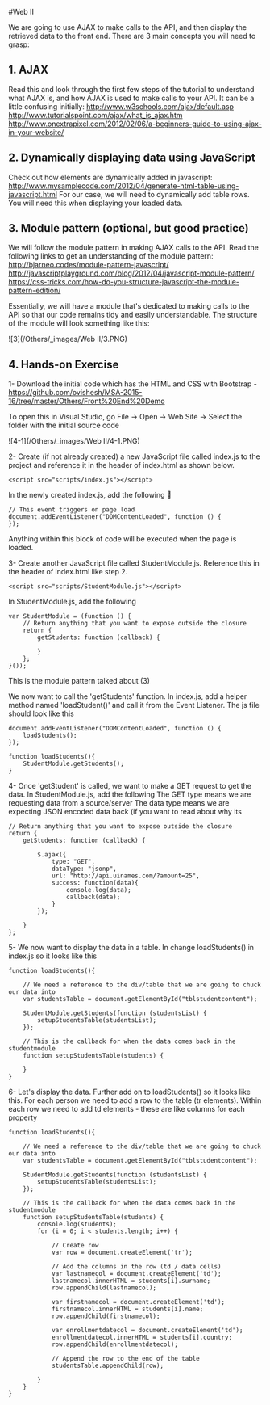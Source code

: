 #Web II

We are going to use AJAX to make calls to the API, and then display the retrieved data to the front end. There are 3 main concepts you will need to grasp:

## 1. AJAX

Read this and look through the first few steps of the tutorial to understand what AJAX is, and how AJAX is used to make calls to your API. It can be a little confusing initially:
http://www.w3schools.com/ajax/default.asp
http://www.tutorialspoint.com/ajax/what_is_ajax.htm
http://www.onextrapixel.com/2012/02/06/a-beginners-guide-to-using-ajax-in-your-website/

## 2. Dynamically displaying data using JavaScript 

Check out how elements are dynamically added in javascript:
http://www.mysamplecode.com/2012/04/generate-html-table-using-javascript.html
For our case, we will need to dynamically add table rows. You will need this when displaying your loaded data.

## 3. Module pattern (optional, but good practice)

We will follow the module pattern in making AJAX calls to the API. Read the following links to get an understanding of the module pattern:
http://bjarneo.codes/module-pattern-javascript/
http://javascriptplayground.com/blog/2012/04/javascript-module-pattern/
https://css-tricks.com/how-do-you-structure-javascript-the-module-pattern-edition/

Essentially, we will have a module that's dedicated to making calls to the API so that our code remains tidy and easily understandable. The structure of the module will look something like this:

![3](/Others/_images/Web II/3.PNG)

## 4. Hands-on Exercise

1- Download the initial code which has the HTML and CSS with Bootstrap - https://github.com/ovishesh/MSA-2015-16/tree/master/Others/Front%20End%20Demo

To open this in Visual Studio, go File -> Open -> Web Site -> Select the folder with the initial source code

![4-1](/Others/_images/Web II/4-1.PNG)

2- Create (if not already created) a new JavaScript file called index.js to the project and reference it in the header of index.html as shown below.

	<script src="scripts/index.js"></script>

In the newly created index.js, add the following  

	// This event triggers on page load
	document.addEventListener("DOMContentLoaded", function () {
	});

Anything within this block of code will be executed when the page is loaded.


3- Create another JavaScript file called StudentModule.js. Reference this in the header of index.html like step 2.

	<script src="scripts/StudentModule.js"></script> 

In StudentModule.js, add the following

	var StudentModule = (function () {
		// Return anything that you want to expose outside the closure
		return {
			getStudents: function (callback) {  
	
			}
		};
	}());

This is the module pattern talked about (3)

We now want to call the 'getStudents' function. In index.js, add a helper method named 'loadStudent()' and call it from the Event Listener. The js file should look like this

	document.addEventListener("DOMContentLoaded", function () {
		loadStudents();
	});
	
	function loadStudents(){
		StudentModule.getStudents();
	}

4- Once 'getStudent' is called, we want to make a GET request to get the data. In StudentModule.js, add the following
The GET type means we are requesting data from a source/server
The data type means we are expecting JSON encoded data back (if you want to read about why its 

	// Return anything that you want to expose outside the closure
	return {
		getStudents: function (callback) {
	
			$.ajax({ 
				type: "GET",
				dataType: "jsonp",
				url: "http://api.uinames.com/?amount=25",
				success: function(data){        
					console.log(data);
					callback(data);
				}
			});
			
		}
	};

5- We now want to display the data in a table. In change loadStudents() in index.js so it looks like this

	function loadStudents(){
		
		// We need a reference to the div/table that we are going to chuck our data into
		var studentsTable = document.getElementById("tblstudentcontent");
	
		StudentModule.getStudents(function (studentsList) {
			setupStudentsTable(studentsList);
		});
		
		// This is the callback for when the data comes back in the studentmodule
		function setupStudentsTable(students) {
	
		}
	}

6-  Let's display the data. Further add on to loadStudents() so it looks like this.
For each person we need to add a row to the table (tr elements). Within each row
we need to add td elements - these are like columns for each property

	function loadStudents(){
		
		// We need a reference to the div/table that we are going to chuck our data into
		var studentsTable = document.getElementById("tblstudentcontent");
	
		StudentModule.getStudents(function (studentsList) {
			setupStudentsTable(studentsList);
		});
		
		// This is the callback for when the data comes back in the studentmodule
		function setupStudentsTable(students) {
			console.log(students);
			for (i = 0; i < students.length; i++) {
				
				// Create row 
				var row = document.createElement('tr');
	
				// Add the columns in the row (td / data cells)
				var lastnamecol = document.createElement('td');
				lastnamecol.innerHTML = students[i].surname;
				row.appendChild(lastnamecol);
	
				var firstnamecol = document.createElement('td');
				firstnamecol.innerHTML = students[i].name;
				row.appendChild(firstnamecol);
	
				var enrollmentdatecol = document.createElement('td');
				enrollmentdatecol.innerHTML = students[i].country;
				row.appendChild(enrollmentdatecol);
				
				// Append the row to the end of the table
				studentsTable.appendChild(row);
	
			}
		}
	}


